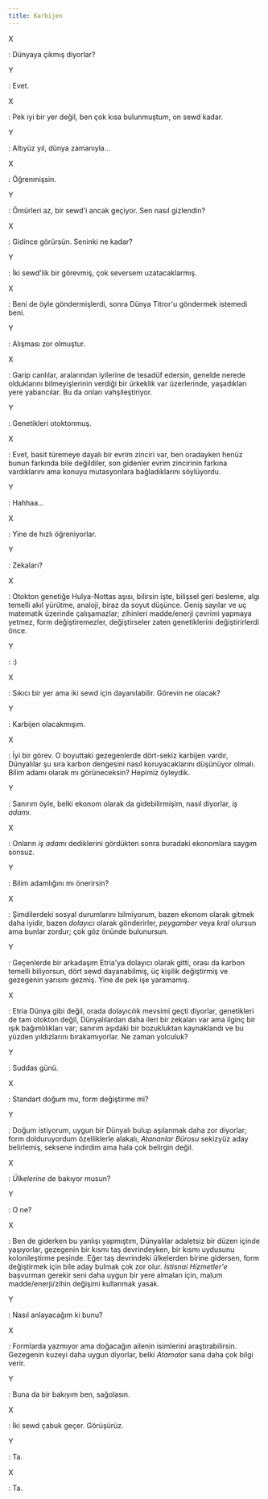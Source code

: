 ```yaml
---
title: Karbijen
---
```


X

:   Dünyaya çıkmış diyorlar?

Y

:   Evet.

X

:   Pek iyi bir yer değil, ben çok kısa bulunmuştum, on sewd kadar.

Y

:   Altıyüz yıl, dünya zamanıyla...

X

:   Öğrenmişsin.

Y

:   Ömürleri az, bir sewd'i ancak geçiyor. Sen nasıl gizlendin?

X

:   Gidince görürsün. Seninki ne kadar?

Y

:   İki sewd'lik bir görevmiş, çok seversem uzatacaklarmış.

X

:   Beni de öyle göndermişlerdi, sonra Dünya Titror'u göndermek istemedi beni.

Y

:   Alışması zor olmuştur.

X

:   Garip canlılar, aralarından iyilerine de tesadüf edersin, genelde nerede olduklarını bilmeyişlerinin verdiği bir ürkeklik var üzerlerinde, yaşadıkları yere yabancılar. Bu da onları vahşileştiriyor.

Y

:   Genetikleri otoktonmuş.

X

:   Evet, basit türemeye dayalı bir evrim zinciri var, ben oradayken henüz bunun farkında bile değildiler, son gidenler evrim zincirinin farkına vardıklarını ama konuyu mutasyonlara bağladıklarını söylüyordu.

Y

:   Hahhaa...

X

:   Yine de hızlı öğreniyorlar.

Y

:   Zekaları?

X

:   Otokton genetiğe Hulya-Nottas aşısı, bilirsin işte, bilişsel geri besleme, algı temelli akıl yürütme, analoji, biraz da soyut düşünce. Geniş sayılar ve uç matematik üzerinde çalışamazlar; zihinleri madde/enerji çevrimi yapmaya yetmez, form değiştiremezler, değiştirseler zaten genetiklerini değiştirirlerdi önce.

Y

:   :)

X

:   Sıkıcı bir yer ama iki sewd için dayanılabilir. Görevin ne olacak?

Y

:   Karbijen olacakmışım.

X

:   İyi bir görev. O boyuttaki gezegenlerde dört-sekiz karbijen vardır, Dünyalılar şu sıra karbon dengesini nasıl koruyacaklarını düşünüyor olmalı. Bilim adamı olarak mı görüneceksin? Hepimiz öyleydik.

Y

:   Sanırım öyle, belki ekonom olarak da gidebilirmişim, nasıl diyorlar,
    *iş adamı.* 

X

:   Onların *iş adamı* dediklerini gördükten sonra buradaki ekonomlara saygım sonsuz.

Y

:   Bilim adamlığını mı önerirsin?

X

:   Şimdilerdeki sosyal durumlarını bilmiyorum, bazen ekonom olarak gitmek daha iyidir, bazen *dolayıcı* olarak gönderirler, *peygamber* veya *kral* olursun ama bunlar zordur; çok göz önünde bulunursun.

Y

:   Geçenlerde bir arkadaşım Etria'ya dolayıcı olarak gitti, orası da karbon temelli biliyorsun, dört sewd dayanabilmiş, üç kişilik değiştirmiş ve gezegenin yarısını gezmiş. Yine de pek işe yaramamış.

X

:   Etria Dünya gibi değil, orada dolayıcılık mevsimi geçti diyorlar, genetikleri de tam otokton değil, Dünyalılardan daha ileri bir zekaları var ama ilginç bir ışık bağımlılıkları var; sanırım aşıdaki bir bozukluktan kaynaklandı ve bu yüzden yıldızlarını bırakamıyorlar. Ne zaman yolculuk?

Y

:   Suddas günü.

X

:   Standart doğum mu, form değiştirme mi?

Y

:   Doğum istiyorum, uygun bir Dünyalı bulup aşılanmak daha zor diyorlar; form dolduruyordum özelliklerle alakalı, *Atananlar Bürosu* sekizyüz aday belirlemiş, seksene indirdim ama hala çok belirgin değil.

X

:   *Ülkelerine* de bakıyor musun?

Y

:   O ne?

X

:   Ben de giderken bu yanlışı yapmıştım, Dünyalılar adaletsiz bir düzen içinde yaşıyorlar, gezegenin bir kısmı taş devrindeyken, bir kısmı uydusunu kolonileştirme peşinde. Eğer taş devrindeki ülkelerden birine gidersen, form değiştirmek için bile aday bulmak çok zor olur. *İstisnai Hizmetler'e* başvurman gerekir seni daha uygun bir yere almaları için, malum madde/enerji/zihin değişimi kullanmak yasak.

Y

:   Nasıl anlayacağım ki bunu?

X

:   Formlarda yazmıyor ama doğacağın ailenin isimlerini
    araştırabilirsin. Gezegenin kuzeyi daha uygun diyorlar, belki *Atamalar* sana daha çok bilgi verir.

Y

:   Buna da bir bakıyım ben, sağolasın.

X

:   İki sewd çabuk geçer. Görüşürüz.

Y

:   Ta.

X

:   Ta.
